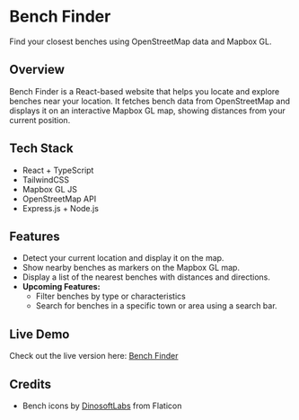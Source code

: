# Bench Finder

Find your closest benches using OpenStreetMap data and Mapbox GL.

## Overview

Bench Finder is a React-based website that helps you locate and explore benches near your location. It fetches bench data from OpenStreetMap and displays it on an interactive Mapbox GL map, showing distances from your current position.

## Tech Stack
- React + TypeScript
- TailwindCSS
- Mapbox GL JS
- OpenStreetMap API
- Express.js + Node.js
  
## Features

- Detect your current location and display it on the map.
- Show nearby benches as markers on the Mapbox GL map.
- Display a list of the nearest benches with distances and directions.
- **Upcoming Features:**
  - Filter benches by type or characteristics 
  - Search for benches in a specific town or area using a search bar.
## Live Demo
Check out the live version here: [Bench Finder](https://bench-finder.onrender.com)

## Credits
- Bench icons by [DinosoftLabs](https://www.flaticon.com/free-icons/bench) from Flaticon
